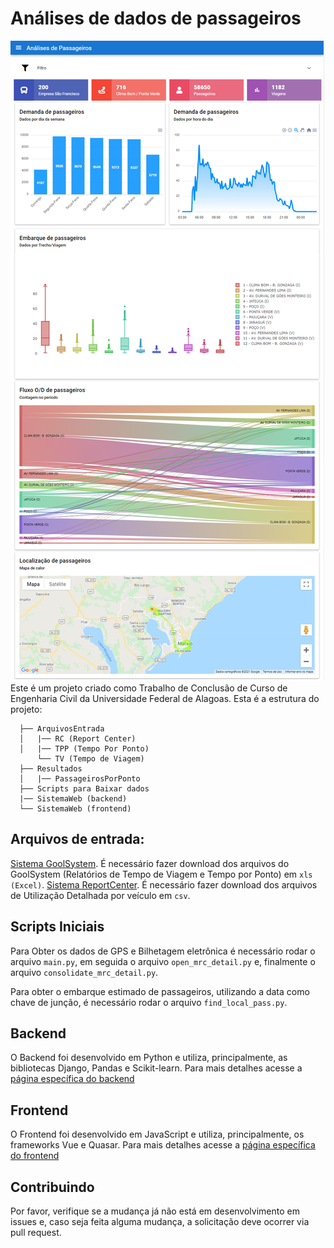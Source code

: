 # Análises de dados de passageiros
![Dashboard](print.png "Dashboard")
Este é um projeto criado como Trabalho de Conclusão de Curso de Engenharia Civil da Universidade Federal de Alagoas.
Esta é a estrutura do projeto:

```
  ├── ArquivosEntrada
  │   |── RC (Report Center)
  │   |── TPP (Tempo Por Ponto)
      └── TV (Tempo de Viagem)
  ├── Resultados
  │   |── PassageirosPorPonto
  ├── Scripts para Baixar dados
  |── SistemaWeb (backend)
  └── SistemaWeb (frontend)
```   


## Arquivos de entrada:

[Sistema GoolSystem](https://gool.cittati.com.br/Login.aspx?ReturnUrl=%2f). É necessário fazer download dos arquivos do GoolSystem (Relatórios de Tempo de Viagem e Tempo por Ponto) em `xls (Excel)`.
[Sistema ReportCenter](http://mrc.maceio.prodatamobility.com.br/). É necessário fazer download dos arquivos de Utilização Detalhada por veículo em `csv`.

## Scripts Iniciais

Para Obter os dados de GPS e Bilhetagem eletrônica é necessário rodar o arquivo `main.py`, em seguida o arquivo `open_mrc_detail.py` e, finalmente o arquivo `consolidate_mrc_detail.py`.

Para obter o embarque estimado de passageiros, utilizando a data como chave de junção, é necessário rodar o arquivo `find_local_pass.py`.

## Backend

O Backend foi desenvolvido em Python e utiliza, principalmente, as bibliotecas Django, Pandas e Scikit-learn. Para mais detalhes acesse a [página específica do backend](backend)

## Frontend

O Frontend foi desenvolvido em JavaScript e utiliza, principalmente, os frameworks Vue e Quasar. Para mais detalhes acesse a [página específica do frontend](frontend)


## Contribuindo

Por favor, verifique se a mudança já não está em desenvolvimento em issues e, caso seja feita alguma mudança, a solicitação deve ocorrer via pull request.






